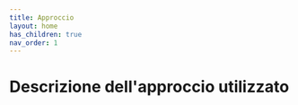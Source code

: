 ```yaml
---
title: Approccio
layout: home
has_children: true
nav_order: 1
---
```

# Descrizione dell'approccio utilizzato


